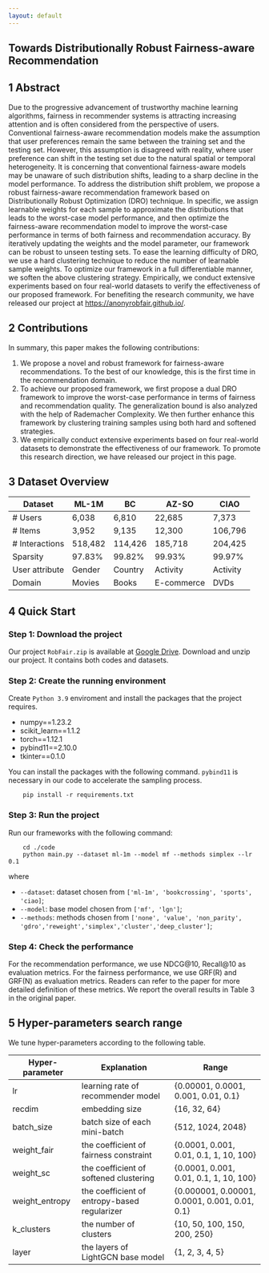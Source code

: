```yaml
---
layout: default
---
```


## Towards Distributionally Robust Fairness-aware Recommendation

## 1 Abstract
Due to the progressive advancement of trustworthy machine learning algorithms, fairness in recommender systems is attracting increasing attention and is often considered from the perspective of users. 
Conventional fairness-aware recommendation models make the assumption that user preferences remain the same between the training set and the testing set.
However, this assumption is disagreed with reality, where user preference can shift in the testing set due to the natural spatial or temporal heterogeneity.
It is concerning that conventional fairness-aware models may be unaware of such distribution shifts, leading to a sharp decline in the model performance.
To address the distribution shift problem, we propose a robust fairness-aware recommendation framework based on Distributionally Robust Optimization (DRO) technique.
In specific, we assign learnable weights for each sample to approximate the distributions that leads to the worst-case model performance, and then optimize the fairness-aware recommendation model to improve the worst-case performance in terms of both fairness and recommendation accuracy.
By iteratively updating the weights and the model parameter, our framework can be robust to unseen testing sets.
To ease the learning difficulty of DRO, we use a hard clustering technique to reduce the number of learnable sample weights.
To optimize our framework in a full differentiable manner, we soften the above clustering strategy.
Empirically, we conduct extensive experiments based on four real-world datasets to verify the effectiveness of our proposed framework.
For benefiting the research community, we have released our project at https://anonyrobfair.github.io/.

## 2 Contributions

In summary, this paper makes the following contributions:
1. We propose a novel and robust framework for fairness-aware recommendations. To the best of our knowledge, this is the first time in the recommendation domain. 
2. To achieve our proposed framework, we first propose a dual DRO framework to improve the worst-case performance in terms of fairness and recommendation quality. The generalization bound is also analyzed with the help of Rademacher Complexity. We then further enhance this framework by clustering training samples using both hard and softened strategies.
3. We empirically conduct extensive experiments based on four real-world datasets to demonstrate the effectiveness of our framework. To promote this research direction, we have released our project in this page.

## 3 Dataset Overview

| Dataset        | ML-1M | BC | AZ-SO | CIAO |
| -------------- | ------ | ------ | ------------- | -------- |
| # Users | 6,038  | 6,810 | 	22,685	| 7,373   |
| # Items   | 3,952  | 9,135  | 12,300     | 106,796   |
| # Interactions  | 518,482 | 114,426  | 185,718     | 204,425  |
| Sparsity         | 97.83% | 99.82%    | 99.93%     | 99.97%  |
| User attribute | Gender	| Country |	 Activity |	Activity  |
| Domain          | Movies | Books | E-commerce       | DVDs  |



## 4 Quick Start

### Step 1: Download the project

Our project `RobFair.zip` is available at [Google Drive](https://drive.google.com/file/d/1fIG9p1dVy5yqCOPdJKltwif7EyXQQGw3/view?usp=sharing). Download and unzip our project. It contains both codes and datasets.
### Step 2: Create the running environment

Create `Python 3.9` enviroment and install the packages that the project requires.
- numpy==1.23.2
- scikit_learn==1.1.2 
- torch==1.12.1
- pybind11==2.10.0
- tkinter==0.1.0

You can install the packages with the following command. `pybind11` is necessary in our code to accelerate the sampling process.

```
    pip install -r requirements.txt
```

### Step 3: Run the project
Run our frameworks with the following command:
```
    cd ./code
    python main.py --dataset ml-1m --model mf --methods simplex --lr 0.1
```
where 
- `--dataset`: dataset chosen from `['ml-1m', 'bookcrossing', 'sports', 'ciao]`;
- `--model`: base model chosen from `['mf', 'lgn']`;
- `--methods`: methods chosen from `['none', 'value', 'non_parity', 'gdro','reweight','simplex','cluster','deep_cluster']`;

### Step 4: Check the performance

For the recommendation performance, we use NDCG@10, Recall@10 as evaluation metrics. For the fairness performance, we use GRF(R) and GRF(N) as evaluation metrics. Readers can refer to the paper for more detailed definition of these metrics. We report the overall results in Table 3 in the original paper.


## 5 Hyper-parameters search range

We tune hyper-parameters according to the following table.

| Hyper-parameter     | Explanation | Range |
| ------------------- | ---------------------------------------------------- | ------------------- |
| lr | learning rate of recommender model | \{0.00001, 0.0001, 0.001, 0.01, 0.1\} |
| recdim | embedding size | \{16, 32, 64\} |
| batch_size | batch size of each mini-batch  | \{512, 1024, 2048\} |
| weight_fair | the coefficient of fairness constraint |  \{0.0001, 0.001, 0.01, 0.1, 1, 10, 100\} |
| weight_sc | the coefficient of softened clustering | \{0.0001, 0.001, 0.01, 0.1, 1, 10, 100\} |
| weight_entropy | the coefficient of entropy-based regularizer | \{0.000001, 0.00001, 0.0001, 0.001, 0.01, 0.1\} |
| k_clusters | the number of clusters |  \{10, 50, 100, 150, 200, 250\} |
| layer | the layers of LightGCN base model | \{1, 2, 3, 4, 5\} |
